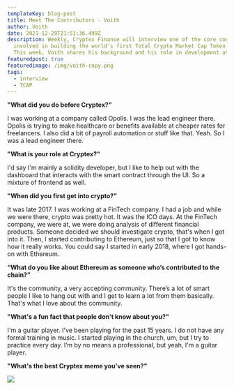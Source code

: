 ```yaml
---
templateKey: blog-post
title: Meet The Contributors - Voith
author: Voith
date: 2021-12-29T21:51:36.499Z
description: Weekly, Cryptex Finance will interview one of the core contributors
  involved in building the world's first Total Crypto Market Cap Token (TCAP).
  This week, Voith shares his background and his role in development at Cryptex.
featuredpost: true
featuredimage: /img/voith-copy.png
tags:
  - interview
  - TCAP
---
```

**"What did you do before Cryptex?"**

I was working at a company called Opolis. I was the lead engineer there. Opolis is trying to make healthcare or benefits available at cheaper rates for freelancers. I also did a bit of payroll automation or stuff like that. Yeah. So I was a lead engineer there.

**"What is your role at Cryptex?"**

I'd say I'm mainly a solidity developer, but I like to help out with the dashboard that interacts with the smart contract through the UI. So a mixture of frontend as well.

**"When did you first get into crypto?"**

It was late 2017. I was working at a FinTech company. I had a job and while we were there, crypto was pretty hot. It was the ICO days. At the FinTech company, we were at, we were doing analysis of different financial products. Someone decided we should investigate crypto, that's when I got into it. Then, I started contributing to Ethereum, just so that I got to know how it really works. You could say I started in early 2018, where I got hands-on with Ethereum.

**“What do you like about Ethereum as someone who’s contributed to the chain?”**

It's the community, a very accepting community. There’s a lot of smart people I like to hang out with and I get to learn a lot from them basically. That's what I love about the community.

**"What's a fun fact that people don't know about you?"**

I'm a guitar player. I've been playing for the past 15 years. I do not have any formal training in music. I started playing in the church, um, but I try to practice every day. I’m by no means a professional, but yeah, I'm a guitar player.

**"What's the best Cryptex meme you've seen?"**

![](/img/voith-meme-copy.png)
